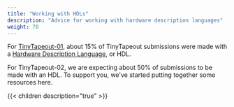 ```yaml
---
title: "Working with HDLs"
description: "Advice for working with hardware description languages"
weight: 70
---
```


For [TinyTapeout-01](/runs/tt01/), about 15% of TinyTapeout submissions were made with a [Hardware Description Language](https://www.zerotoasiccourse.com/terminology/hdl/), or HDL.

For TinyTapeout-02, we are expecting about 50% of submissions to be made with an HDL. To support you, we've started putting together some resources here.

{{< children description="true" >}}


